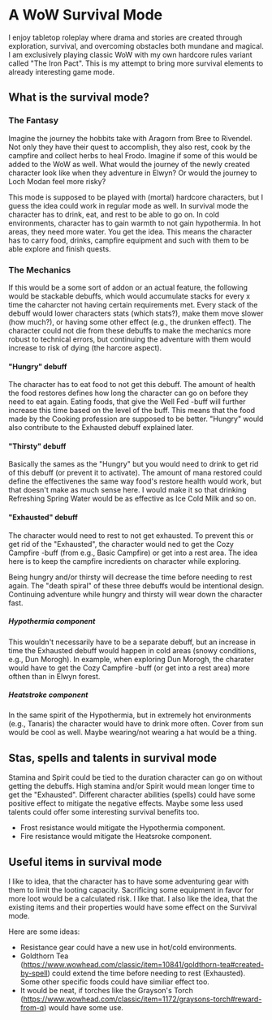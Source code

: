 # A WoW Survival Mode
I enjoy tabletop roleplay where drama and stories are created through exploration, survival, and overcoming obstacles both mundane and magical. I am exclusively playing classic WoW with my own hardcore rules variant called "The Iron Pact". This is my attempt to bring more survival elements to already interesting game mode.

## What is the survival mode?

### The Fantasy

Imagine the journey the hobbits take with Aragorn from Bree to Rivendel. Not only they have their quest to accomplish, they also rest, cook by the campfire and collect herbs to heal Frodo. Imagine if some of this would be added to the WoW as well. What would the journey of the newly created character look like when they adventure in Elwyn? Or would the journey to Loch Modan feel more risky?

This mode is supposed to be played with (mortal) hardcore characters, but I guess the idea could work in regular mode as well. In survival mode the character has to drink, eat, and rest to be able to go on. In cold environments, character has to gain warmth to not gain hypothermia. In hot areas, they need more water. You get the idea. This means the character has to carry food, drinks, campfire equipment and such with them to be able explore and finish quests.

### The Mechanics

If this would be a some sort of addon or an actual feature, the following would be stackable debuffs, which would accumulate stacks for every x time the caharcter not having certain requirements met. Every stack of the debuff would lower characters stats (which stats?), make them move slower (how much?), or having some other effect (e.g., the drunken effect). The character could not die from these debuffs to make the mechanics more robust to technical errors, but continuing the adventure with them would increase to risk of dying (the harcore aspect).

#### "Hungry" debuff

The character has to eat food to not get this debuff. The amount of health the food restores defines how long the character can go on before they need to eat again. Eating foods, that give the Well Fed -buff will further increase this time based on the level of the buff. This means that the food made by the Cooking profession are supposed to be better. "Hungry" would also contribute to the Exhausted debuff explained later. 


#### "Thirsty" debuff

Basically the sames as the "Hungry" but you would need to drink to get rid of this debuff (or prevent it to activate). The amount of mana restored could define the effectivenes the same way food's restore health would work, but that doesn't make as much sense here. I would make it so that drinking Refreshing Spring Water would be as effective as Ice Cold Milk and so on.


#### "Exhausted" debuff

The character would need to rest to not get exhausted. To prevent this or get rid of the "Exhausted", the character would ned to get the Cozy Campfire -buff (from e.g., Basic Campfire) or get into a rest area. The idea here is to keep the campfire incredients on character while exploring.

Being hungry and/or thirsty will decrease the time before needing to rest again. The "death spiral" of these three debuffs would be intentional design. Continuing adventure while hungry and thirsty will wear down the character fast.


##### Hypothermia component

This wouldn't necessarily have to be a separate debuff, but an increase in time the Exhausted debuff would happen in cold areas (snowy conditions, e.g., Dun Morogh). In example, when exploring Dun Morogh, the charater would have to get the Cozy Campfire -buff (or get into a rest area) more ofthen than in Elwyn forest.


##### Heatstroke component

In the same spirit of the Hypothermia, but in extremely hot environments (e.g., Tanaris) the character would have to drink more often. Cover from sun would be cool as well. Maybe wearing/not wearing a hat would be a thing.

## Stas, spells and talents in survival mode

Stamina and Spirit could be tied to the duration character can go on without getting the debuffs. High stamina and/or Spirit would mean longer time to get the "Exhausted". Different character abilities (spells) could have some positive effect to mitigate the negative effects. Maybe some less used talents could offer some interesting survival benefits too.

- Frost resistance would mitigate the Hypothermia component.
- Fire resistance would mitigate the Heatsroke component.

## Useful items in survival mode

I like to idea, that the character has to have some adventuring gear with them to limit the looting capacity. Sacrificing some equipment in favor for more loot would be a calculated risk. I like that. I also like the idea, that the existing items and their properties would have some effect on the Survival mode.

Here are some ideas:

- Resistance gear could have a new use in hot/cold environments.
- Goldthorn Tea (https://www.wowhead.com/classic/item=10841/goldthorn-tea#created-by-spell) could extend the time before needing to rest (Exhausted). Some other specific foods could have similiar effect too.
- It would be neat, if torches like the Grayson's Torch (https://www.wowhead.com/classic/item=1172/graysons-torch#reward-from-q) would have some use.
